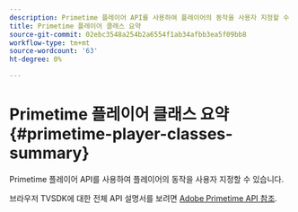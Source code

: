 ```yaml
---
description: Primetime 플레이어 API를 사용하여 플레이어의 동작을 사용자 지정할 수 있습니다.
title: Primetime 플레이어 클래스 요약
source-git-commit: 02ebc3548a254b2a6554f1ab34afbb3ea5f09bb8
workflow-type: tm+mt
source-wordcount: '63'
ht-degree: 0%

---
```


# Primetime 플레이어 클래스 요약 {#primetime-player-classes-summary}

Primetime 플레이어 API를 사용하여 플레이어의 동작을 사용자 지정할 수 있습니다.

브라우저 TVSDK에 대한 전체 API 설명서를 보려면 [Adobe Primetime API 참조](https://help.adobe.com/en_US/primetime/api/index.html#api-Adobe_Primetime_API_References).
